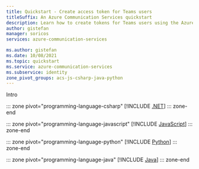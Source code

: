 ```yaml
---
title: Quickstart - Create access token for Teams users
titleSuffix: An Azure Communication Services quickstart
description: Learn how to create tokens for Teams users using the Azure Communication Services Identity SDK.
author: gistefan
manager: soricos
services: azure-communication-services

ms.author: gistefan
ms.date: 10/08/2021
ms.topic: quickstart
ms.service: azure-communication-services
ms.subservice: identity
zone_pivot_groups: acs-js-csharp-java-python
---
```


Intro 

::: zone pivot="programming-language-csharp"
[!INCLUDE [.NET](./includes/create_teams_access_token-net.md)]
::: zone-end

::: zone pivot="programming-language-javascript"
[!INCLUDE [JavaScript](./includes/create_teams_access_token-js.md)]
::: zone-end

::: zone pivot="programming-language-python"
[!INCLUDE [Python](./includes/create_teams_access_token-python.md)]
::: zone-end

::: zone pivot="programming-language-java"
[!INCLUDE [Java](./includes/create_teams_access_token-java.md)]
::: zone-end